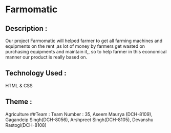 # Farmomatic
## Description : 
Our project Farmomatic will helped farmer to get all farming machines and equipments on the rent ,as lot of money by farmers get wasted on purchasing equipments and maintain it,, so to help farmer in this economical manner our product is really based on.
## Technology Used : 
HTML & CSS
## Theme : 
Agriculture
##Team : 
Team Number : 35, Aseem Maurya (DCH-8109), Gagandeip Singh(DCH-8056), Arshpreet Singh(DCH-8105), Devanshu Rastogi(DCH-8108)
